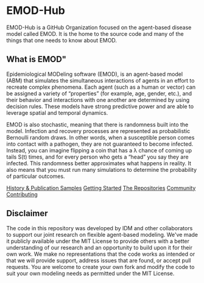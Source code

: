 EMOD-Hub
============
EMOD-Hub is a GitHub Organization focused on the agent-based disease model called EMOD.  It is the home to the source code and many of the things that one needs to know about EMOD.

What is EMOD"
--------------
Epidemiological MODeling software (EMOD), is an agent-based model (ABM) that simulates the simultaneous interactions of agents in an effort to recreate complex phenomena. Each agent (such as a human or vector) can be assigned a variety of “properties” (for example, age, gender, etc.), and their behavior and interactions with one another are determined by using decision rules. These models have strong predictive power and are able to leverage spatial and temporal dynamics.

EMOD is also stochastic, meaning that there is randomness built into the model. Infection and recovery processes are represented as probabilistic Bernoulli random draws. In other words, when a susceptible person comes into contact with a pathogen, they are not guaranteed to become infected. Instead, you can imagine flipping a coin that has a λ chance of coming up tails S(t) times, and for every person who gets a “head” you say they are infected. This randomness better approximates what happens in reality. It also means that you must run many simulations to determine the probability of particular outcomes.

[History & Publication Samples](HistoryAndPublications.md)
[Getting Started](GettingStarted.md)
[The Repositories](Repositories.md)
[Community](Community.md)
[Contributing](Contributing.md)

Disclaimer
----------
The code in this repository was developed by IDM and other collaborators to support our joint research on flexible agent-based modeling.
 We've made it publicly available under the MIT License to provide others with a better understanding of our research and an opportunity to build upon it for 
 their own work. We make no representations that the code works as intended or that we will provide support, address issues that are found, or accept pull requests.
 You are welcome to create your own fork and modify the code to suit your own modeling needs as permitted under the MIT License.
